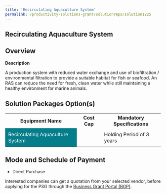 ```yaml
---
title: 'Recirculating Aquaculture System'
permalink: /productivity-solutions-grant/solutionrepo/solution1225
---
```


## Recirculating Aquaculture System

## Overview

**Description**

A production system with reduced water exchange and use of biofiltration / environmental filtration to provide a suitable habitat for fish or seafood. An RAS can reduce the need for fresh, clean water while still maintaining a healthy environment for marine animals.

## Solution Packages Option(s)

<table>
<tr>
<th><b>Equipment Name</b></th>
<th><b>Cost Cap</b></th>
<th><b>Mandatory Specifications</b></th>
</tr>
<tr>
<td style='padding: 10px; background-color: #037E8A; color: #FFFFFF;'>Recirculating Aquaculture System</td>
<td style='padding: 10px;'> </td>
<td style='padding: 10px;'>Holding Period of 3 years</td>
</tr>
</table>

## Mode and Schedule of Payment

 - Direct Purchase

Interested companies can get a quotation from your selected vendor, before applying for the PSG through the <a href='https://www.businessgrants.gov.sg/' target='_blank' rel='noopener'>Business Grant Portal (BGP)</a>.

<script src="/jquery/resize-tables.js"></script>
